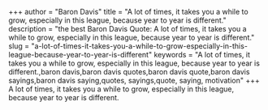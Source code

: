 +++
author = "Baron Davis"
title = "A lot of times, it takes you a while to grow, especially in this league, because year to year is different."
description = "the best Baron Davis Quote: A lot of times, it takes you a while to grow, especially in this league, because year to year is different."
slug = "a-lot-of-times-it-takes-you-a-while-to-grow-especially-in-this-league-because-year-to-year-is-different"
keywords = "A lot of times, it takes you a while to grow, especially in this league, because year to year is different.,baron davis,baron davis quotes,baron davis quote,baron davis sayings,baron davis saying,quotes, sayings,quote, saying, motivation"
+++
A lot of times, it takes you a while to grow, especially in this league, because year to year is different.
